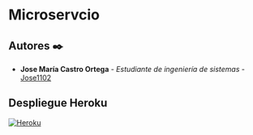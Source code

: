 # Microservcio

## Autores ✒️

* **Jose María Castro Ortega** - *Estudiante de ingeniería de sistemas* - [Jose1102](https://github.com/Jose1102)

## Despliegue Heroku 


[![Heroku](https://www.herokucdn.com/deploy/button.png)](https://microservicio-tarea1.herokuapp.com/)

